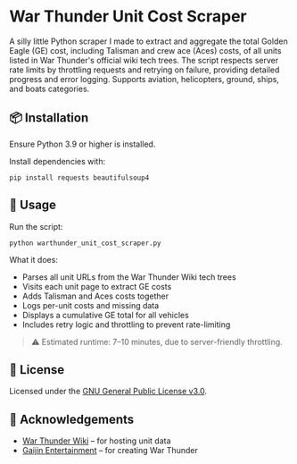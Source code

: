 # War Thunder Unit Cost Scraper
A silly little Python scraper I made to extract and aggregate the total Golden Eagle (GE) cost, including Talisman and crew ace (Aces) costs, of all units listed in War Thunder's official wiki tech trees. The script respects server rate limits by throttling requests and retrying on failure, providing detailed progress and error logging. Supports aviation, helicopters, ground, ships, and boats categories.

## 📦 Installation
Ensure Python 3.9 or higher is installed.

Install dependencies with:
```
pip install requests beautifulsoup4
```

## 🚀 Usage
Run the script:
```
python warthunder_unit_cost_scraper.py
```
What it does:
- Parses all unit URLs from the War Thunder Wiki tech trees
- Visits each unit page to extract GE costs
- Adds Talisman and Aces costs together
- Logs per-unit costs and missing data
- Displays a cumulative GE total for all vehicles
- Includes retry logic and throttling to prevent rate-limiting
> ⚠️ Estimated runtime: 7–10 minutes, due to server-friendly throttling.

## 📝 License
Licensed under the [GNU General Public License v3.0](https://www.gnu.org/licenses/gpl-3.0.en.html).

## 🙏 Acknowledgements
- [War Thunder Wiki](https://wiki.warthunder.com/) – for hosting unit data
- [Gaijin Entertainment](https://warthunder.com/en) – for creating War Thunder
